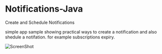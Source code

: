 # Notifications-Java
Create and Schedule Notifications

simple app sample showing practical ways to create a notification and also shedule a notifation.
for example subscriptions expiry.


![ScreenShot](https://github.com/commitware/Notifications-Java/blob/master/notification.jpg)
